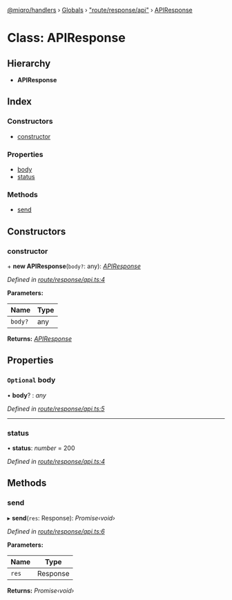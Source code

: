 [@miqro/handlers](../README.md) › [Globals](../globals.md) › ["route/response/api"](../modules/_route_response_api_.md) › [APIResponse](_route_response_api_.apiresponse.md)

# Class: APIResponse

## Hierarchy

* **APIResponse**

## Index

### Constructors

* [constructor](_route_response_api_.apiresponse.md#constructor)

### Properties

* [body](_route_response_api_.apiresponse.md#optional-body)
* [status](_route_response_api_.apiresponse.md#status)

### Methods

* [send](_route_response_api_.apiresponse.md#send)

## Constructors

###  constructor

\+ **new APIResponse**(`body?`: any): *[APIResponse](_route_response_api_.apiresponse.md)*

*Defined in [route/response/api.ts:4](https://github.com/claukers/miqro-express/blob/b49d4d2/src/route/response/api.ts#L4)*

**Parameters:**

Name | Type |
------ | ------ |
`body?` | any |

**Returns:** *[APIResponse](_route_response_api_.apiresponse.md)*

## Properties

### `Optional` body

• **body**? : *any*

*Defined in [route/response/api.ts:5](https://github.com/claukers/miqro-express/blob/b49d4d2/src/route/response/api.ts#L5)*

___

###  status

• **status**: *number* = 200

*Defined in [route/response/api.ts:4](https://github.com/claukers/miqro-express/blob/b49d4d2/src/route/response/api.ts#L4)*

## Methods

###  send

▸ **send**(`res`: Response): *Promise‹void›*

*Defined in [route/response/api.ts:6](https://github.com/claukers/miqro-express/blob/b49d4d2/src/route/response/api.ts#L6)*

**Parameters:**

Name | Type |
------ | ------ |
`res` | Response |

**Returns:** *Promise‹void›*
